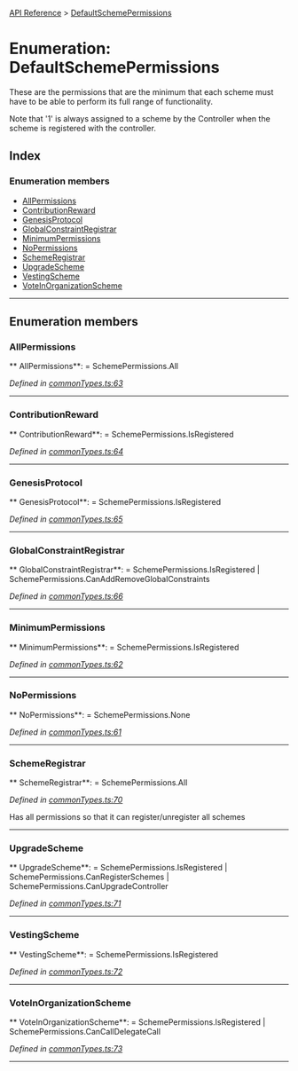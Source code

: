 [API Reference](../README.md) > [DefaultSchemePermissions](../enums/DefaultSchemePermissions.md)



# Enumeration: DefaultSchemePermissions


These are the permissions that are the minimum that each scheme must have to be able to perform its full range of functionality.

Note that '1' is always assigned to a scheme by the Controller when the scheme is registered with the controller.

## Index

### Enumeration members

* [AllPermissions](DefaultSchemePermissions.md#AllPermissions)
* [ContributionReward](DefaultSchemePermissions.md#ContributionReward)
* [GenesisProtocol](DefaultSchemePermissions.md#GenesisProtocol)
* [GlobalConstraintRegistrar](DefaultSchemePermissions.md#GlobalConstraintRegistrar)
* [MinimumPermissions](DefaultSchemePermissions.md#MinimumPermissions)
* [NoPermissions](DefaultSchemePermissions.md#NoPermissions)
* [SchemeRegistrar](DefaultSchemePermissions.md#SchemeRegistrar)
* [UpgradeScheme](DefaultSchemePermissions.md#UpgradeScheme)
* [VestingScheme](DefaultSchemePermissions.md#VestingScheme)
* [VoteInOrganizationScheme](DefaultSchemePermissions.md#VoteInOrganizationScheme)



---
## Enumeration members
<a id="AllPermissions"></a>

###  AllPermissions

** AllPermissions**:    =  SchemePermissions.All

*Defined in [commonTypes.ts:63](https://github.com/daostack/arc.js/blob/61e5f90/lib/commonTypes.ts#L63)*





___

<a id="ContributionReward"></a>

###  ContributionReward

** ContributionReward**:    =  SchemePermissions.IsRegistered

*Defined in [commonTypes.ts:64](https://github.com/daostack/arc.js/blob/61e5f90/lib/commonTypes.ts#L64)*





___

<a id="GenesisProtocol"></a>

###  GenesisProtocol

** GenesisProtocol**:    =  SchemePermissions.IsRegistered

*Defined in [commonTypes.ts:65](https://github.com/daostack/arc.js/blob/61e5f90/lib/commonTypes.ts#L65)*





___

<a id="GlobalConstraintRegistrar"></a>

###  GlobalConstraintRegistrar

** GlobalConstraintRegistrar**:    =  SchemePermissions.IsRegistered | SchemePermissions.CanAddRemoveGlobalConstraints

*Defined in [commonTypes.ts:66](https://github.com/daostack/arc.js/blob/61e5f90/lib/commonTypes.ts#L66)*





___

<a id="MinimumPermissions"></a>

###  MinimumPermissions

** MinimumPermissions**:    =  SchemePermissions.IsRegistered

*Defined in [commonTypes.ts:62](https://github.com/daostack/arc.js/blob/61e5f90/lib/commonTypes.ts#L62)*





___

<a id="NoPermissions"></a>

###  NoPermissions

** NoPermissions**:    =  SchemePermissions.None

*Defined in [commonTypes.ts:61](https://github.com/daostack/arc.js/blob/61e5f90/lib/commonTypes.ts#L61)*





___

<a id="SchemeRegistrar"></a>

###  SchemeRegistrar

** SchemeRegistrar**:    =  SchemePermissions.All

*Defined in [commonTypes.ts:70](https://github.com/daostack/arc.js/blob/61e5f90/lib/commonTypes.ts#L70)*



Has all permissions so that it can register/unregister all schemes




___

<a id="UpgradeScheme"></a>

###  UpgradeScheme

** UpgradeScheme**:    =  SchemePermissions.IsRegistered | SchemePermissions.CanRegisterSchemes | SchemePermissions.CanUpgradeController

*Defined in [commonTypes.ts:71](https://github.com/daostack/arc.js/blob/61e5f90/lib/commonTypes.ts#L71)*





___

<a id="VestingScheme"></a>

###  VestingScheme

** VestingScheme**:    =  SchemePermissions.IsRegistered

*Defined in [commonTypes.ts:72](https://github.com/daostack/arc.js/blob/61e5f90/lib/commonTypes.ts#L72)*





___

<a id="VoteInOrganizationScheme"></a>

###  VoteInOrganizationScheme

** VoteInOrganizationScheme**:    =  SchemePermissions.IsRegistered | SchemePermissions.CanCallDelegateCall

*Defined in [commonTypes.ts:73](https://github.com/daostack/arc.js/blob/61e5f90/lib/commonTypes.ts#L73)*





___



